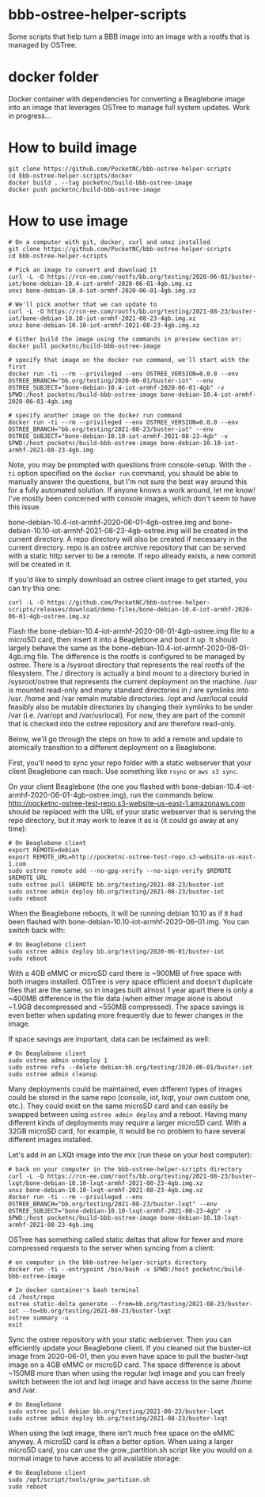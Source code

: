 # bbb-ostree-helper-scripts

Some scripts that help turn a BBB image into an image with a rootfs that is managed by OSTree.

# docker folder

Docker container with dependencies for converting a Beaglebone image into
an image that leverages OSTree to manage full system updates. 
Work in progress...

# How to build image

    git clone https://github.com/PocketNC/bbb-ostree-helper-scripts
    cd bbb-ostree-helper-scripts/docker
    docker build . --tag pocketnc/build-bbb-ostree-image
    docker push pocketnc/build-bbb-ostree-image

# How to use image

    # On a computer with git, docker, curl and unxz installed
    git clone https://github.com/PocketNC/bbb-ostree-helper-scripts
    cd bbb-ostree-helper-scripts

    # Pick an image to convert and download it
    curl -L -O https://rcn-ee.com/rootfs/bb.org/testing/2020-06-01/buster-iot/bone-debian-10.4-iot-armhf-2020-06-01-4gb.img.xz
    unxz bone-debian-10.4-iot-armhf-2020-06-01-4gb.img.xz

    # We'll pick another that we can update to
    curl -L -O https://rcn-ee.com/rootfs/bb.org/testing/2021-08-23/buster-iot/bone-debian-10.10-iot-armhf-2021-08-23-4gb.img.xz
    unxz bone-debian-10.10-iot-armhf-2021-08-23-4gb.img.xz

    # Either build the image using the commands in preview section or:
    docker pull pocketnc/build-bbb-ostree-image

    # specify that image on the docker run command, we'll start with the first
    docker run -ti --rm --privileged --env OSTREE_VERSION=0.0.0 --env OSTREE_BRANCH="bb.org/testing/2020-06-01/buster-iot" --env OSTREE_SUBJECT="bone-debian-10.4-iot-armhf-2020-06-01-4gb" -v $PWD:/host pocketnc/build-bbb-ostree-image bone-debian-10.4-iot-armhf-2020-06-01-4gb.img

    # specify another image on the docker run command
    docker run -ti --rm --privileged --env OSTREE_VERSION=0.0.0 --env OSTREE_BRANCH="bb.org/testing/2021-08-23/buster-iot" --env OSTREE_SUBJECT="bone-debian-10.10-iot-armhf-2021-08-23-4gb" -v $PWD:/host pocketnc/build-bbb-ostree-image bone-debian-10.10-iot-armhf-2021-08-23-4gb.img

Note, you may be prompted with questions from console-setup. With the `-ti` option specified on the `docker run` command, you should
be able to manually answer the questions, but I'm not sure the best way around this for a fully automated solution. If anyone knows
a work around, let me know! I've mostly been concerned with console images, which don't seem to have this issue.

bone-debian-10.4-iot-armhf-2020-06-01-4gb-ostree.img and bone-debian-10.10-iot-armhf-2021-08-23-4gb-ostree.img will be created
in the current directory. A repo directory will also be created if necessary in the current directory.
repo is an ostree archive repository that can be served with a static http server to be a remote. If repo already exists, a new commit will
be created in it.

If you'd like to simply download an ostree client image to get started, you can try this one:

    curl -L -O https://github.com/PocketNC/bbb-ostree-helper-scripts/releases/download/demo-files/bone-debian-10.4-iot-armhf-2020-06-01-4gb-ostree.img.xz

Flash the bone-debian-10.4-iot-armhf-2020-06-01-4gb-ostree.img file to a microSD card, then insert it into a Beaglebone and boot it up.
It should largely behave the same as the bone-debian-10.4-iot-armhf-2020-06-01-4gb.img file. The difference is the rootfs is configured
to be managed by ostree. There is a /sysroot directory that represents the real rootfs of the filesystem. The / directory is actually
a bind mount to a directory buried in /sysroot/ostree that represents the current deployment on the machine. /usr is mounted read-only
and many standard directories in / are symlinks into /usr. /home and /var remain mutable directories. /opt and /usr/local could feasibly
also be mutable directories by changing their symlinks to be under /var (i.e. /var/opt and /var/usrlocal). For now, they are part of
the commit that is checked into the ostree repository and are therefore read-only.

Below, we'll go through the steps on how to add a remote and update to atomically transition to a different deployment on a Beaglebone.

First, you'll need to sync your repo folder with a static webserver that your client Beaglebone can reach. Use something like
`rsync` or `aws s3 sync`.

On your client Beaglebone (the one you flashed with bone-debian-10.4-iot-armhf-2020-06-01-4gb-ostree.img), run the commands below.
http://pocketnc-ostree-test-repo.s3-website-us-east-1.amazonaws.com should be replaced with the URL of your static webserver that is serving the repo directory,
but it may work to leave it as is (it could go away at any time):

    # On Beaglebone client
    export REMOTE=debian
    export REMOTE_URL=http://pocketnc-ostree-test-repo.s3-website-us-east-1.com
    sudo ostree remote add --no-gpg-verify --no-sign-verify $REMOTE $REMOTE_URL
    sudo ostree pull $REMOTE bb.org/testing/2021-08-23/buster-iot
    sudo ostree admin deploy bb.org/testing/2021-08-23/buster-iot
    sudo reboot

When the Beaglebone reboots, it will be running debian 10.10 as if it had been flashed with bone-debian-10.10-iot-armhf-2020-06-01.img.
You can switch back with:

    # On Beaglebone client
    sudo ostree admin deploy bb.org/testing/2020-06-01/buster-iot
    sudo reboot

With a 4GB eMMC or microSD card there is ~900MB of free space with both images installed. OSTree is very space efficient and doesn't
duplicate files that are the same, so in images built almost 1 year apart there is only a ~400MB difference in the file data (when either image alone is about ~1.9GB decompressed and ~550MB compressed). 
The space savings is even better when updating more frequently due to fewer changes in the image. 

If space savings are important, data can be reclaimed as well:

    # On Beaglebone client
    sudo ostree admin undeploy 1
    sudo ostree refs --delete debian:bb.org/testing/2020-06-01/buster-iot
    sudo ostree admin cleanup

Many deployments could be maintained, even different types of images could be stored in the same repo (console, iot, lxqt, your own custom one, etc.). They could exist on the same microSD card and can easily be swapped between using `ostree admin deploy` and a reboot. 
Having many different kinds of deployments may require a larger microSD card. With a 32GB microSD card, for example, it would be no problem to have several different images installed.

Let's add in an LXQt image into the mix (run these on your host computer):

    # back on your computer in the bbb-ostree-helper-scripts directory
    curl -L -O https://rcn-ee.com/rootfs/bb.org/testing/2021-08-23/buster-lxqt/bone-debian-10.10-lxqt-armhf-2021-08-23-4gb.img.xz
    unxz bone-debian-10.10-lxqt-armhf-2021-08-23-4gb.img.xz
    docker run -ti --rm --privileged --env OSTREE_BRANCH="bb.org/testing/2021-08-23/buster-lxqt" --env OSTREE_SUBJECT="bone-debian-10.10-lxqt-armhf-2021-08-23-4gb" -v $PWD:/host pocketnc/build-bbb-ostree-image bone-debian-10.10-lxqt-armhf-2021-08-23-4gb.img

OSTree has something called static deltas that allow for fewer and more compressed requests to the server when syncing from a client:

    # on computer in the bbb-ostree-helper-scripts directory
    docker run -ti --entrypoint /bin/bash -v $PWD:/host pocketnc/build-bbb-ostree-image

    # In docker container's bash terminal
    cd /host/repo
    ostree static-delta generate --from=bb.org/testing/2021-08-23/buster-iot --to=bb.org/testing/2021-08-23/buster-lxqt
    ostree summary -u
    exit

Sync the ostree repository with your static webserver. Then you can efficiently update your Beaglebone client. If you cleaned out the
buster-iot image from 2020-06-01, then you even have space to pull the buster-lxqt image on a 4GB eMMC or microSD card. The space
difference is about ~150MB more than when using the regular lxqt image and you can freely switch between the iot and lxqt image and
have access to the same /home and /var.

    # On Beaglebone
    sudo ostree pull debian bb.org/testing/2021-08-23/buster-lxqt
    sudo ostree admin deploy bb.org/testing/2021-08-23/buster-lxqt

When using the lxqt image, there isn't much free space on the eMMC anyway. A microSD card is often a better option. When using a larger
microSD card, you can use the grow_partition.sh script like you would on a normal image to have access to all available storage:

    # On Beaglebone client
    sudo /opt/script/tools/grow_partition.sh
    sudo reboot
